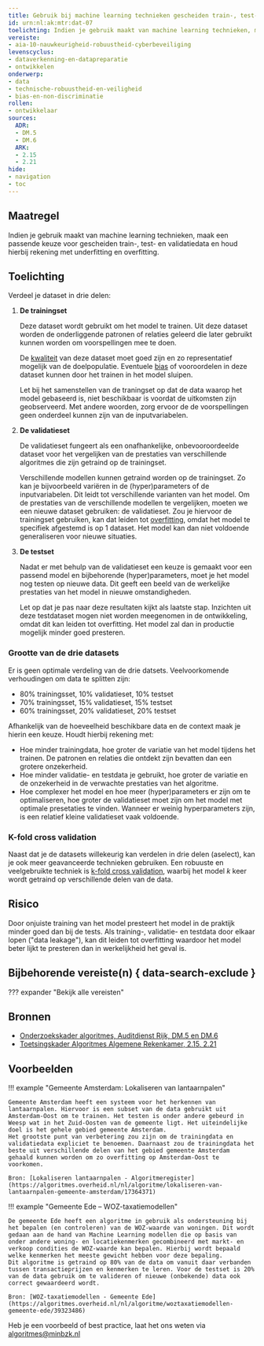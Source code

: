 ```yaml
---
title: Gebruik bij machine learning technieken gescheiden train-, test- en validatiedata en houd rekening met underfitting en overfitting
id: urn:nl:ak:mtr:dat-07
toelichting: Indien je gebruik maakt van machine learning technieken, maak een passende keuze voor gescheiden train-, test- en validatiedata en houd hierbij rekening met underfitting en overfitting.
vereiste:
- aia-10-nauwkeurigheid-robuustheid-cyberbeveiliging
levenscyclus:
- dataverkenning-en-datapreparatie
- ontwikkelen
onderwerp:
- data
- technische-robuustheid-en-veiligheid
- bias-en-non-discriminatie
rollen:
- ontwikkelaar
sources:
  ADR:
  - DM.5
  - DM.6
  ARK:
  - 2.15
  - 2.21
hide:
- navigation
- toc
---
```


<!-- tags -->

## Maatregel
Indien je gebruik maakt van machine learning technieken, maak een passende keuze voor gescheiden train-, test- en validatiedata en houd hierbij rekening met underfitting en overfitting.

## Toelichting
Verdeel je dataset in drie delen:

1. **De trainingset**

    Deze dataset wordt gebruikt om het model te trainen. Uit deze dataset worden de onderliggende patronen of relaties geleerd die later gebruikt kunnen worden om voorspellingen mee te doen.

    De [kwaliteit](3-dat-01-datakwaliteit.md) van deze dataset moet goed zijn en zo representatief mogelijk van de doelpopulatie. Eventuele [bias](../../onderwerpen/bias-en-non-discriminatie.md#herken-bias) of vooroordelen in deze dataset kunnen door het trainen in het model sluipen.

    Let bij het samenstellen van de traningset op dat de data waarop het model gebaseerd is, niet beschikbaar is voordat de uitkomsten zijn geobserveerd. Met andere woorden, zorg ervoor de de voorspellingen geen onderdeel kunnen zijn van de inputvariabelen.

2. **De validatieset**

    De validatieset fungeert als een onafhankelijke, onbevooroordeelde dataset voor het vergelijken van de prestaties van verschillende algoritmes die zijn getraind op de trainingset.

    Verschillende modellen kunnen getraind worden op de trainingset. Zo kan je bijvoorbeeld variëren in de (hyper)parameters of de inputvariabelen. Dit leidt tot verschillende varianten van het model. Om de prestaties van de verschillende modellen te vergelijken, moeten we een nieuwe dataset gebruiken: de validatieset. Zou je hiervoor de trainingset gebruiken, kan dat leiden tot [overfitting](https://www.statlearning.com), omdat het model te specifiek afgestemd is op 1 dataset. Het model kan dan niet voldoende generaliseren voor nieuwe situaties.

3. **De testset**

    Nadat er met behulp van de validatieset een keuze is gemaakt voor een passend model en bijbehorende (hyper)parameters, moet je het model nog testen op nieuwe data. Dit geeft een beeld van de werkelijke prestaties van het model in nieuwe omstandigheden.

    Let op dat je pas naar deze resultaten kijkt als laatste stap. Inzichten uit deze testdataset mogen niet worden meegenomen in de ontwikkeling, omdat dit kan leiden tot overfitting. Het model zal dan in productie mogelijk minder goed presteren.

### Grootte van de drie datasets

Er is geen optimale verdeling van de drie datsets. Veelvoorkomende verhoudingen om data te splitten zijn:

- 80% trainingsset, 10% validatieset, 10% testset
- 70% trainingsset, 15% validatieset, 15% testset
- 60% trainingsset, 20% validatieset, 20% testset

Afhankelijk van de hoeveelheid beschikbare data en de context maak je hierin een keuze. Houdt hierbij rekening met:

- Hoe minder trainingdata, hoe groter de variatie van het model tijdens het trainen. De patronen en relaties die ontdekt zijn bevatten dan een grotere onzekerheid.
- Hoe minder validatie- en testdata je gebruikt, hoe groter de variatie en de onzekerheid in de verwachte prestaties van het algoritme.
- Hoe complexer het model en hoe meer (hyper)parameters er zijn om te optimaliseren, hoe groter de validatieset moet zijn om het model met optimale presetaties te vinden. Wanneer er weinig hyperparameters zijn, is een relatief kleine validatieset vaak voldoende.

### K-fold cross validation

Naast dat je de datasets willekeurig kan verdelen in drie delen (aselect), kan je ook meer geavanceerde technieken gebruiken. Een robuuste en veelgebruikte techniek is [k-fold cross validation](https://www.statlearning.com), waarbij het model *k* keer wordt getraind op verschillende delen van de data.

## Risico
Door onjuiste training van het model presteert het model in de praktijk minder goed dan bij de tests. Als training-, validatie- en testdata door elkaar lopen ("data leakage"), kan dit leiden tot overfitting waardoor het model beter lijkt te presteren dan in werkelijkheid het geval is.

## Bijbehorende vereiste(n) { data-search-exclude }
??? expander "Bekijk alle vereisten"
    <!-- list_vereisten_on_maatregelen_page -->

## Bronnen

- [Onderzoekskader algoritmes, Auditdienst Rijk, DM.5 en DM.6](../hulpmiddelen/onderzoekskader-adr.md)
- [Toetsingskader Algoritmes Algemene Rekenkamer, 2.15, 2.21](https://www.rekenkamer.nl/onderwerpen/algoritmes/documenten/publicaties/2024/05/15/het-toetsingskader-aan-de-slag)


## Voorbeelden
!!! example "Gemeente Amsterdam: Lokaliseren van lantaarnpalen"

    Gemeente Amsterdam heeft een systeem voor het herkennen van lantaarnpalen. Hiervoor is een subset van de data gebruikt uit Amsterdam-Oost om te trainen. Het testen is onder andere gebeurd in Weesp wat in het Zuid-Oosten van de gemeente ligt. Het uiteindelijke doel is het gehele gebied gemeente Amsterdam.
    Het grootste punt van verbetering zou zijn om de trainingdata en validatiedata expliciet te benoemen. Daarnaast zou de trainingdata het beste uit verschillende delen van het gebied gemeente Amsterdam gehaald kunnen worden om zo overfitting op Amsterdam-Oost te voorkomen.

    Bron: [Lokaliseren lantaarnpalen - Algoritmeregister](https://algoritmes.overheid.nl/nl/algoritme/lokaliseren-van-lantaarnpalen-gemeente-amsterdam/17364371)


!!! example "Gemeente Ede – WOZ-taxatiemodellen"

	De gemeente Ede heeft een algoritme in gebruik als ondersteuning bij het bepalen (en controleren) van de WOZ-waarde van woningen. Dit wordt gedaan aan de hand van Machine Learning modellen die op basis van onder andere woning- en locatiekenmerken gecombineerd met markt- en verkoop condities de WOZ-waarde kan bepalen. Hierbij wordt bepaald welke kenmerken het meeste gewicht hebben voor deze bepaling.
 	Dit algoritme is getraind op 80% van de data om vanuit daar verbanden tussen transactieprijzen en kenmerken te leren. Voor de testset is 20% van de data gebruik om te valideren of nieuwe (onbekende) data ook correct gewaardeerd wordt.

	Bron: [WOZ-taxatiemodellen - Gemeente Ede](https://algoritmes.overheid.nl/nl/algoritme/woztaxatiemodellen-gemeente-ede/39323486)


Heb je een voorbeeld of best practice, laat het ons weten via [algoritmes@minbzk.nl](mailto:algoritmes@minbzk.nl)
